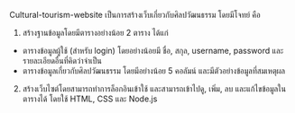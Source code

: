 Cultural-tourism-website เป็นการสร้างเว็บเกี่ยวกับศิลปวัฒนธรรม โดยมีโจทย์ คือ 
1. สร้างฐานข้อมูลโดยมีตารางอย่างน้อย 2 ตาราง ได้แก่
 - ตารางข้อมูลผู้ใช้ (สำหรับ login) โดยอย่างน้อยมี ชื่อ, สกุล, username, password และรายละเอียดอื่นที่คิดว่าจำเป็น
 - ตารางข้อมูลเกี่ยวกับศิลปวัฒนธรรม โดยมีอย่างน้อย 5 คอลัมน์ และมีตัวอย่างข้อมูลที่สมเหตุผล
2. สร้างเว็บไซต์โดยสามารถทำการล็อกอินเข้าใช้ และสามารถเข้าไปดู, เพิ่ม, ลบ และแก้ไขข้อมูลในตารางได้ โดยใช้ HTML, CSS และ  Node.js
